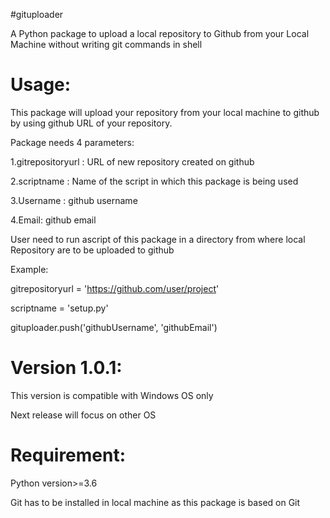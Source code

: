  #gituploader

A Python package to upload a local repository to Github from your Local Machine without 
writing  git commands in shell


# Usage:

This package will upload your repository from your local machine to github 
by  using github URL of your repository.

Package needs 4 parameters:

1.gitrepositoryurl :  URL of new repository created on github
  
2.scriptname :  Name of the script in which this package is being used

3.Username : github username

4.Email:  github email 

User need to run ascript of this package in a directory from where local Repository are to be uploaded to github  

Example:

gitrepositoryurl = 'https://github.com/user/project'

scriptname = 'setup.py'

gituploader.push('githubUsername', 'githubEmail')

# Version 1.0.1:
 
This version is compatible with Windows OS only 

Next release will focus on other OS

# Requirement:

Python version>=3.6

Git has to be installed in  local machine as this package is based on Git



